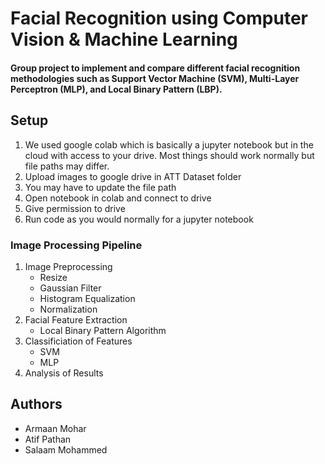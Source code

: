 # Facial Recognition using Computer Vision & Machine Learning

#### Group project to implement and compare different facial recognition methodologies such as Support Vector Machine (SVM), Multi-Layer Perceptron (MLP), and Local Binary Pattern (LBP).

## Setup
1. We used google colab which is basically a jupyter notebook but in the cloud with access to your drive. Most things should work normally but file paths may differ. 
2. Upload images to google drive in ATT Dataset folder
3. You may have to update the file path
4. Open notebook in colab and connect to drive
5. Give permission to drive
6. Run code as you would normally for a jupyter notebook 

### Image Processing Pipeline
1. Image Preprocessing
    - Resize
    - Gaussian Filter
    -  Histogram Equalization
    -  Normalization
3. Facial Feature Extraction
    - Local Binary Pattern Algorithm
5. Classificiation of Features
   - SVM
   -  MLP
6. Analysis of Results

## Authors

- Armaan Mohar
- Atif Pathan
- Salaam Mohammed
